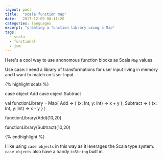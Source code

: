 ```yaml
---
layout: post
title:  "scala function map"
date:   2017-12-09 08:11:20
categories: languages
excerpt: "creating a function library using a Map"
tags:
  - scala
  - functional
  - jvm
---
```


Here's a cool way to use anonomous function blocks as Scala `Map` values.

Use case: I need a library of transformations for user input living in memory and I want to match on User Input.

{% highlight scala %}

case object Add
case object Subtract

val functionLibrary = Map(
  Add -> { (x: Int, y: Int) => x + y },
  Subtract -> { (x: Int, y: Int) => x - y }
)

functionLibrary(Add)(10,20)

functionLibrary(Subtract)(10,20)

{% endhighlight %}

I like using `case objects` in this way as it leverages the Scala type system.  `case objects` also have a handy `toString` built in.
